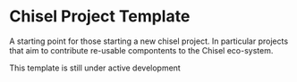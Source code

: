 Chisel Project Template
=======================

A starting point for those starting a new chisel project.  In particular projects that aim to 
contribute re-usable compontents to the Chisel eco-system.

This template is still under active development